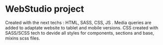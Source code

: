 # WebStudio project
Created with the next techs : HTML, SASS, CSS, JS .
Media queries are added to adaptate website to tablet and mobile versions.
CSS created with SASS/SCSS tech to devide all styles for components, sections and base, mixins scss files.                          
                              
